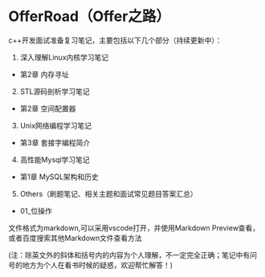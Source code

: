 # OfferRoad（Offer之路）
c++开发面试准备复习笔记，主要包括以下几个部分（持续更新中）：

1. 深入理解Linux内核学习笔记
- 第2章 内存寻址

2. STL源码剖析学习笔记
- 第2章 空间配置器

3. Unix网络编程学习笔记
- 第3章 套接字编程简介

4. 高性能Mysql学习笔记
- 第1章 MySQL架构和历史

5. Others（刷题笔记、相关主题和面试常见题目答案汇总）
- 01_位操作

文件格式为markdown,可以采用vscode打开，并使用Markdown Preview查看，或者百度搜索其他Markdown文件查看方法

(注：除英文外的斜体和括号内的内容为个人理解，不一定完全正确；笔记中有问号的地方为个人在看书时候的疑惑，欢迎帮忙解答！)


